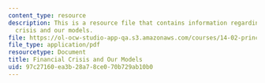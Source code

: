 ```yaml
---
content_type: resource
description: This is a resource file that contains information regarding financial
  crisis and our models.
file: https://ol-ocw-studio-app-qa.s3.amazonaws.com/courses/14-02-principles-of-macroeconomics-spring-2014/97c27160ea3b28a78ce070b729ab10b0_MIT14_02S14_finanic_crisis.pdf
file_type: application/pdf
resourcetype: Document
title: Financial Crisis and Our Models
uid: 97c27160-ea3b-28a7-8ce0-70b729ab10b0
---
```

